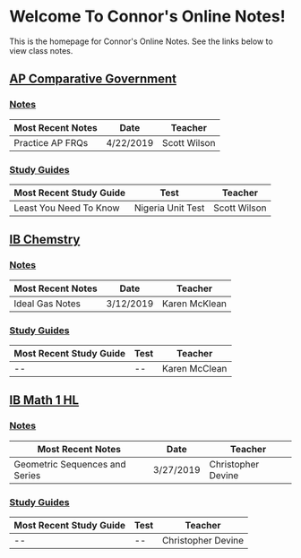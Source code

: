 # Welcome To Connor's Online Notes!
This is the homepage for  Connor's Online Notes. See the links below to view class notes.

## [AP Comparative Government](articles/ap-comp-gov/index.html)
### [Notes](articles/ap-comp-gov/index.html#notes)

| Most Recent Notes | Date | Teacher |
|--|--|--|
| Practice AP FRQs | 4/22/2019 | Scott Wilson |

### [Study Guides](articles/ap-comp-gov/index.html#study-guides)
| Most Recent Study Guide | Test | Teacher |
|--|--|--|
| Least You Need To Know | Nigeria Unit Test | Scott Wilson |

## [IB Chemstry](articles/ib-chemistry/index.html)
### [Notes](articles/ib-chemistry/index.html#notes)
| Most Recent Notes | Date | Teacher |
|--|--|--|
| Ideal Gas Notes | 3/12/2019 | Karen McKlean |

### [Study Guides](articles/ib-chemistry/index.html#study-guides)
| Most Recent Study Guide | Test | Teacher |
|--|--|--|
| -- | -- | Karen McClean |

## [IB Math 1 HL](articles/ib-math-hl-1/index.html)
### [Notes](articles/ib-math-hl-1/index.html#notes)
| Most Recent Notes | Date | Teacher |
|--|--|--|
| Geometric Sequences and Series | 3/27/2019 | Christopher Devine |

### [Study Guides](articles/ib-math-hl-1/index.html#study-guides)
| Most Recent Study Guide | Test | Teacher |
|--|--|--|
| -- | -- | Christopher Devine |
<!--stackedit_data:
eyJoaXN0b3J5IjpbLTE0OTIzOTc4NzUsLTIxNDM5MjMyNDMsLT
E4MTkwNTQ4NDMsMTQyODE1NDM1OSwxMDM2NzIwMDQ4LDYxMzk3
MDExNSw3NDIzNTkxNjYsODc3Njk4MzM4LDEwMjcyNzM4MjksNz
I2MzU1NjAwLC05NzIxODg4NDUsNjc1NjY5NzA1LC01MDkzODk3
MjcsODIyNTM2Mzg1LDI0NjU2Nzg1MSwyMDU2MDk1NzkwLC0yMD
AyMjM4NjQ4XX0=
-->